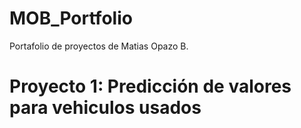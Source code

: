 # MOB_Portfolio
Portafolio de proyectos de Matias Opazo B.

# Proyecto 1: Predicción de valores para vehiculos usados
